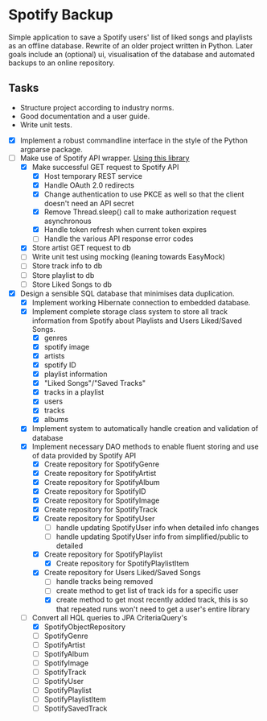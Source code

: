 # Spotify Backup

Simple application to save a Spotify users' list of liked songs and
playlists as an offline database. Rewrite of an older project written in
Python. Later goals include an (optional) ui, visualisation of the
database and automated backups to an online repository.

## Tasks

- Structure project according to industry norms.
- Good documentation and a user guide.
- Write unit tests.
- [x] Implement a robust commandline interface in the style of the Python argparse package.
- [ ] Make use of Spotify API wrapper. [Using this library](
  https://github.com/spotify-web-api-java/spotify-web-api-java/)
    - [x] Make successful GET request to Spotify API
        - [x] Host temporary REST service
        - [x] Handle OAuth 2.0 redirects
        - [x] Change authentication to use PKCE as well so that the client doesn't need an API secret
        - [x] Remove Thread.sleep() call to make authorization request asynchronous
        - [x] Handle token refresh when current token expires
        - [ ] Handle the various API response error codes
    - [x] Store artist GET request to db
    - [ ] Write unit test using mocking (leaning towards EasyMock)
    - [ ] Store track info to db
    - [ ] Store playlist to db
    - [ ] Store Liked Songs to db
- [x] Design a sensible SQL database that minimises data duplication.
    - [x] Implement working Hibernate connection to embedded database.
    - [x] Implement complete storage class system to store all track information from Spotify about Playlists and Users
      Liked/Saved Songs.
        - [x] genres
        - [x] spotify image
        - [x] artists
        - [x] spotify ID
        - [x] playlist information
        - [x] "Liked Songs"/"Saved Tracks"
        - [x] tracks in a playlist
        - [x] users
        - [x] tracks
        - [x] albums
    - [x] Implement system to automatically handle creation and validation of database
    - [x] Implement necessary DAO methods to enable fluent storing and use of data provided by Spotify API
        - [x] Create repository for SpotifyGenre
        - [x] Create repository for SpotifyArtist
        - [x] Create repository for SpotifyAlbum
        - [x] Create repository for SpotifyID
        - [x] Create repository for SpotifyImage
        - [x] Create repository for SpotifyTrack
        - [x] Create repository for SpotifyUser
            - [ ] handle updating SpotifyUser info when detailed info changes
            - [ ] handle updating SpotifyUser info from simplified/public to detailed
        - [x] Create repository for SpotifyPlaylist
            - [x] Create repository for SpotifyPlaylistItem
        - [x] Create repository for Users Liked/Saved Songs
            - [ ] handle tracks being removed
            - [ ] create method to get list of track ids for a specific user
            - [x] create method to get most recently added track, this is so that repeated runs won't need to get a
              user's entire library
    - [ ] Convert all HQL queries to JPA CriteriaQuery's
        - [x] SpotifyObjectRepository
        - [ ] SpotifyGenre
        - [ ] SpotifyArtist
        - [ ] SpotifyAlbum
        - [ ] SpotifyImage
        - [ ] SpotifyTrack
        - [ ] SpotifyUser
        - [ ] SpotifyPlaylist
        - [ ] SpotifyPlaylistItem
        - [ ] SpotifySavedTrack

[//]: # (## Documentation)

[//]: # ([*See wiki page on github*]&#40;https://github.com/JorritScholten/SpotifyBackup/wiki&#41;)
